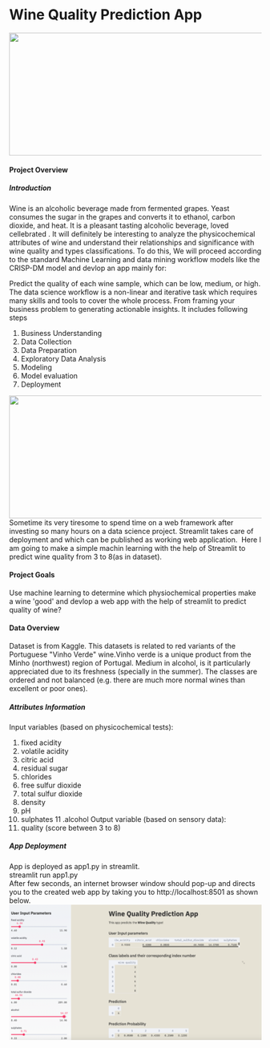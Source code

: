 #  Wine Quality Prediction App



<img align="center" width="670" height="245" src="https://www.wine-searcher.com/images/news/74/12/faves1-10007412.jpg">

#### Project Overview

##### Introduction


Wine is an alcoholic beverage made from fermented grapes. Yeast consumes the sugar in the grapes and converts it to ethanol, carbon dioxide, and heat. It is a pleasant tasting alcoholic beverage, loved cellebrated . It will definitely be interesting to analyze the physicochemical attributes of wine and understand their relationships and significance with wine quality and types classifications. To do this, We will proceed according to the standard Machine Learning and data mining workflow models like the CRISP-DM model and devlop an app mainly for:

Predict the quality of each wine sample, which can be low, medium, or high.
The data science workflow is a non-linear and iterative task which requires many skills and tools to cover the whole process. From framing your business problem to generating actionable insights. It includes following steps
1. Business Understanding
2. Data Collection
3. Data Preparation
4. Exploratory Data Analysis
5. Modeling
6. Model evaluation
7. Deployment
<img align="center" width="670" height="245" src="https://qph.fs.quoracdn.net/main-qimg-461b1633f56dc0aa73df48dda8938d2d">
Sometime its very tiresome to spend time on a web framework after investing so many hours on a data science project. Streamlit takes care of deployment and which can be published as working web application. 
Here I am going to make a simple machin learning with the help of Streamlit to predict wine quality from 3 to 8(as in dataset).

#### Project Goals

Use machine learning to determine which physiochemical properties make a wine 'good' and devlop a web app with the help of streamlit to predict quality of wine?


#### Data Overview

Dataset is from Kaggle. This datasets is related to red variants of the Portuguese "Vinho Verde" wine.Vinho verde is a unique product from the Minho (northwest) region of Portugal. Medium in alcohol, is it particularly appreciated due to its freshness (specially in the summer). The classes are ordered and not balanced (e.g. there are much more normal wines than excellent or poor ones).
##### Attributes Information


Input variables (based on physicochemical tests):
1. fixed acidity 
2. volatile acidity 
3. citric acid 
4. residual sugar 
5. chlorides 
6. free sulfur dioxide 
7. total sulfur dioxide 
8. density 
9. pH 
10. sulphates 
11 .alcohol 
Output variable (based on sensory data): 
12. quality (score between 3 to 8)

##### App Deployment
App is deployed as app1.py in streamlit.<br/>
streamlit run app1.py <br/>
After few seconds, an internet browser window should pop-up and directs you to the created web app by taking you to http://localhost:8501 as shown below.
![Image](Screenshot.png)


